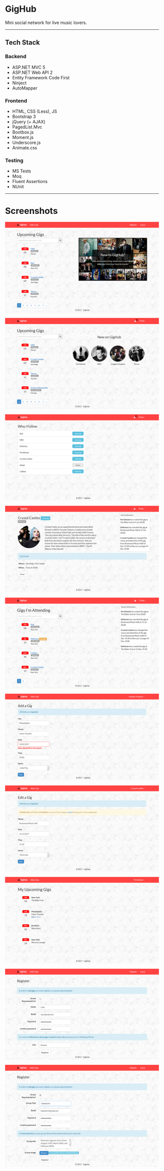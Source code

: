 # GigHub
Mini social network for live music lovers.
***
## Tech Stack
### Backend
* ASP.NET MVC 5
* ASP.NET Web API 2
* Entity Framework Code First
* Ninject
* AutoMapper
### Frontend
* HTML, CSS (Less), JS
* Bootstrap 3
* jQuery (+ AJAX)
* PagedList.Mvc
* Bootbox.js
* Moment.js
* Underscore.js
* Animate.css

### Testing
* MS Tests
* Moq
* Fluent Assertions
* NUnit
***

# Screenshots
![UnauthorisedHome](https://github.com/Dissolving-in-Eternity/GigHub/blob/master/Screenshots/UnauthorisedHome.jpg)

![UserHome](https://github.com/Dissolving-in-Eternity/GigHub/blob/master/Screenshots/UserHome.jpg)

![UserWhoIFollow](https://github.com/Dissolving-in-Eternity/GigHub/blob/master/Screenshots/UserWhoIFollow.jpg)

![UserGigDetails](https://github.com/Dissolving-in-Eternity/GigHub/blob/master/Screenshots/UserGigDetails.jpg)

![UserAttending](https://github.com/Dissolving-in-Eternity/GigHub/blob/master/Screenshots/UserAttending.jpg)

![GroupAddAGig](https://github.com/Dissolving-in-Eternity/GigHub/blob/master/Screenshots/GroupAddAGig.jpg)

![GroupEditAGig](https://github.com/Dissolving-in-Eternity/GigHub/blob/master/Screenshots/GroupEditAGig.jpg)

![GroupMyUpcomingGigs](https://github.com/Dissolving-in-Eternity/GigHub/blob/master/Screenshots/GroupMyUpcomingGigs.jpg)

![UserRegister](https://github.com/Dissolving-in-Eternity/GigHub/blob/master/Screenshots/UserRegister.jpg)

![GroupRegister](https://github.com/Dissolving-in-Eternity/GigHub/blob/master/Screenshots/GroupRegister.jpg)
